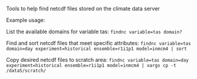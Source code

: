 Tools to help find netcdf files stored on the climate data server

Example usage:

List the available domains for variable tas:
```findnc variable=tas domain?```

Find and sort netcdf files that meet specific attributes:
```findnc variable=tas domain=day experiment=historical ensemble=r1i1p1 model=inmcm4 | sort```

Copy desired netcdf files to scratch area:
```findnc variable=tas domain=day experiment=historical ensemble=r1i1p1 model=inmcm4 | xargs cp -t /data5/scratch/```
